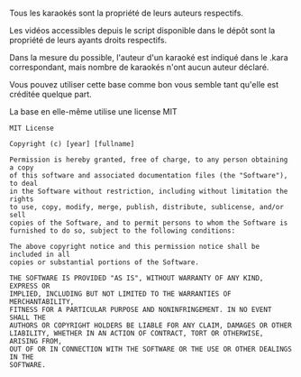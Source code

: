 Tous les karaokés sont la propriété de leurs auteurs respectifs.

Les vidéos accessibles depuis le script disponible dans le dépôt sont la propriété de leurs ayants droits respectifs.

Dans la mesure du possible, l'auteur d'un karaoké est indiqué dans le .kara correspondant, mais nombre de karaokés n'ont aucun auteur déclaré.

Vous pouvez utiliser cette base comme bon vous semble tant qu'elle est créditée quelque part.

La base en elle-même utilise une license MIT

```
MIT License

Copyright (c) [year] [fullname]

Permission is hereby granted, free of charge, to any person obtaining a copy
of this software and associated documentation files (the "Software"), to deal
in the Software without restriction, including without limitation the rights
to use, copy, modify, merge, publish, distribute, sublicense, and/or sell
copies of the Software, and to permit persons to whom the Software is
furnished to do so, subject to the following conditions:

The above copyright notice and this permission notice shall be included in all
copies or substantial portions of the Software.

THE SOFTWARE IS PROVIDED "AS IS", WITHOUT WARRANTY OF ANY KIND, EXPRESS OR
IMPLIED, INCLUDING BUT NOT LIMITED TO THE WARRANTIES OF MERCHANTABILITY,
FITNESS FOR A PARTICULAR PURPOSE AND NONINFRINGEMENT. IN NO EVENT SHALL THE
AUTHORS OR COPYRIGHT HOLDERS BE LIABLE FOR ANY CLAIM, DAMAGES OR OTHER
LIABILITY, WHETHER IN AN ACTION OF CONTRACT, TORT OR OTHERWISE, ARISING FROM,
OUT OF OR IN CONNECTION WITH THE SOFTWARE OR THE USE OR OTHER DEALINGS IN THE
SOFTWARE.
```